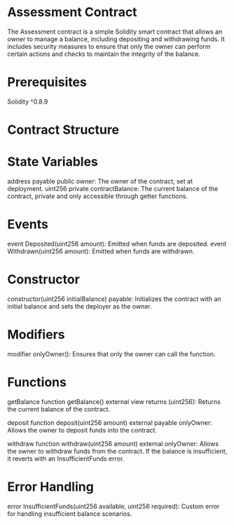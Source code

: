 # Assessment Contract

The Assessment contract is a simple Solidity smart contract that allows an owner to manage a balance, including depositing and withdrawing funds. It includes security measures to ensure that only the owner can perform certain actions and checks to maintain the integrity of the balance.



# Prerequisites
Solidity ^0.8.9
# Contract Structure
# State Variables
address payable public owner: The owner of the contract, set at deployment.
uint256 private contractBalance: The current balance of the contract, private and only accessible through getter functions.
# Events
event Deposited(uint256 amount): Emitted when funds are deposited.
event Withdrawn(uint256 amount): Emitted when funds are withdrawn.
# Constructor
constructor(uint256 initialBalance) payable: Initializes the contract with an initial balance and sets the deployer as the owner.

# Modifiers
modifier onlyOwner(): Ensures that only the owner can call the function.

# Functions
getBalance
function getBalance() external view returns (uint256): Returns the current balance of the contract.

deposit
function deposit(uint256 amount) external payable onlyOwner: Allows the owner to deposit funds into the contract.

withdraw
function withdraw(uint256 amount) external onlyOwner: Allows the owner to withdraw funds from the contract. If the balance is insufficient, it reverts with an InsufficientFunds error.

# Error Handling
error InsufficientFunds(uint256 available, uint256 required): Custom error for handling insufficient balance scenarios.
